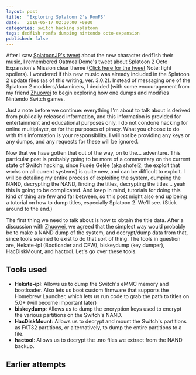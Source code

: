 ```yaml
---
layout: post
title:  "Exploring Splatoon 2's RomFS"
date:   2018-05-17 02:30:00 +0900
categories: switch hacking splatoon
tags: dedf1sh romfs dumping nintendo octo-expansion
published: false
---
```

After I saw [SplatoonJP's tweet](https://twitter.com/SplatoonJP/status/998488945695440896) about the new character dedf1sh their music, I remembered OatmealDome's tweet about Splatoon 2 Octo Expansion's Mission clear theme ([Click here for the tweet](https://twitter.com/OatmealDome/status/992620498721935361) Note: light spoilers). I wondered if this new music was already included in the Splatoon 2 update files (as of this writing, ver. 3.0.2). Instead of messaging one of the Splatoon 2 modders/dataminers, I decided (with some encouragement from my friend [Zhuowei](https://twitter.com/zhuowei) to begin exploring how one dumps and modifies Nintendo Switch games.

Just a note before we continue: everything I'm about to talk about is derived from publically-released information, and this information is provided for entertainment and educational purposes only. I do not condone hacking for online multiplayer, or for the purposes of piracy. What you choose to do with this information is your responsibility. I will not be providing any keys or any dumps, and any requests for these will be ignored.

Now that we have gotten that out of the way, on to the... adventure. This particular post is probably going to be more of a commentary on the current state of Switch hacking, since Fusée Gelée (aka shofel2; the exploit that works on all current systems) is quite new, and can be difficult to exploit. I will be detailing my entire process of exploiting the system, dumping the NAND, decrypting the NAND, finding the titles, decrypting the titles... yeah this is going to be complicated. And keep in mind, tutorials for doing this kind of thing are few and far between, so this post might also end up being a tutorial on how to dump titles, especially Splatoon 2. We'll see. (Stick around to the end.)

The first thing we need to talk about is how to obtain the title data. After a discussion with [Zhuowei](https://twitter.com/zhuowei), we agreed that the simplest way would probably be to make a NAND dump of the system, and decrypt/dump data from that, since tools seemed to exist to do that sort of thing. The tools in question are, Hekate-ipl (Bootloader and CFW), biskeydump (key dumper), HacDiskMount, and hactool. Let's go over these tools.

## Tools used
- **Hekate-ipl**: Allows us to dump the Switch's eMMC memory and bootloader. Also lets us boot custom firmware that supports the Homebrew Launcher, which lets us run code to grab the path to titles on 5.0+ (will become important later)
- **biskeydump**: Allows us to dump the encryption keys used to encrypt the various partitions on the Switch's NAND.
- **HacDiskMount**: Allows us to decrypt and mount the Switch's partitions as FAT32 partitions, or alternatively, to dump the entire partitions to a file.
- **hactool**: Allows us to decrypt the .nro files we extract from the NAND backup.

## Earlier attempts
